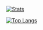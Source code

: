[![Stats](https://github-readme-stats.vercel.app/api?username=poach3r)](https://github.com/anuraghazra/github-readme-stats)

[![Top Langs](https://github-readme-stats.vercel.app/api/top-langs/?username=poach3r&hide=javascript,html,css,qml,scss)](https://github.com/anuraghazra/github-readme-stats)
